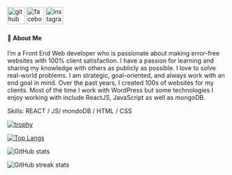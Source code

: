 [<img src='https://cdn.jsdelivr.net/npm/simple-icons@3.0.1/icons/github.svg' alt='github' height='40'>](https://github.com/Mdhalaluddin)  [<img src='https://cdn.jsdelivr.net/npm/simple-icons@3.0.1/icons/facebook.svg' alt='facebook' height='40'>](https://www.facebook.com/MDHalal19)  [<img src='https://cdn.jsdelivr.net/npm/simple-icons@3.0.1/icons/instagram.svg' alt='instagram' height='40'>](https://www.instagram.com/md_halal_uddin0/)  

#### 🚀 About Me
I’m a Front End Web developer who is passionate about making error-free websites with 100% client satisfaction. I have a passion for learning and sharing my knowledge with others as publicly as possible. I love to solve real-world problems. I am strategic, goal-oriented, and always work with an end goal in mind. Over the past years, I created 100s of websites for my clients. Most of the time I work with WordPress but some technologies I enjoy working with include ReactJS, JavaScript as well as mongoDB.

Skills: REACT / JS/ mondoDB / HTML / CSS


[![trophy](https://github-profile-trophy.vercel.app/?username=Mdhalaluddin)](https://github.com/ryo-ma/github-profile-trophy)

[![Top Langs](https://github-readme-stats.vercel.app/api/top-langs/?username=Mdhalaluddin)](https://github.com/anuraghazra/github-readme-stats)

![GitHub stats](https://github-readme-stats.vercel.app/api?username=Mdhalaluddin&show_icons=true&count_private=true)  

![GitHub streak stats](https://streak-stats.demolab.com/?user=Mdhalaluddin)  

